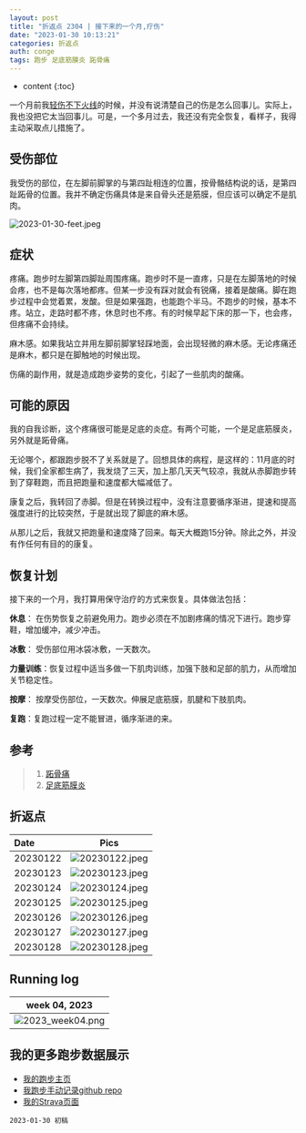 ```yaml
---
layout: post
title: "折返点 2304 | 接下来的一个月,疗伤"
date: "2023-01-30 10:13:21"
categories: 折返点
auth: conge
tags: 跑步 足底筋膜炎 跖骨痛 
---
```

* content
{:toc}

一个月前我[轻伤不下火线](2022/12/11/ReturnPoint-minor-injury/)的时候，并没有说清楚自己的伤是怎么回事儿。实际上，我也没把它太当回事儿。可是，一个多月过去，我还没有完全恢复，看样子，我得主动采取点儿措施了。




## 受伤部位

我受伤的部位，在左脚前脚掌的与第四趾相连的位置，按骨骼结构说的话，是第四趾跖骨的位置。我并不确定伤痛具体是来自骨头还是筋膜，但应该可以确定不是肌肉。

![2023-01-30-feet.jpeg](https://s2.loli.net/2023/01/31/JZ6KPVzydEvSM7i.png)

## 症状

疼痛。跑步时左脚第四脚趾周围疼痛。跑步时不是一直疼，只是在左脚落地的时候会疼，也不是每次落地都疼。但某一步没有踩对就会有锐痛，接着是酸痛。脚在跑步过程中会觉着累，发酸。但是如果强跑，也能跑个半马。不跑步的时候，基本不疼。站立，走路时都不疼，休息时也不疼。有的时候早起下床的那一下，也会疼，但疼痛不会持续。

麻木感。如果我站立并用左脚前脚掌轻踩地面，会出现轻微的麻木感。无论疼痛还是麻木，都只是在脚触地的时候出现。

伤痛的副作用，就是造成跑步姿势的变化，引起了一些肌肉的酸痛。

## 可能的原因

我的自我诊断，这个疼痛很可能是足底的炎症。有两个可能，一个是足底筋膜炎，另外就是跖骨痛。

无论哪个，都跟跑步脱不了关系就是了。回想具体的病程，是这样的：11月底的时候，我们全家都生病了，我发烧了三天，加上那几天天气较凉，我就从赤脚跑步转到了穿鞋跑，而且把跑量和速度都大幅减低了。

康复之后，我转回了赤脚。但是在转换过程中，没有注意要循序渐进，提速和提高强度进行的比较突然，于是就出现了脚底的麻木感。

从那儿之后，我就又把跑量和速度降了回来。每天大概跑15分钟。除此之外，并没有作任何有目的的康复。

## 恢复计划

接下来的一个月，我打算用保守治疗的方式来恢复。具体做法包括：

**休息**： 在伤势恢复之前避免用力。跑步必须在不加剧疼痛的情况下进行。跑步穿鞋，增加缓冲，减少冲击。

**冰敷**： 受伤部位用冰袋冰敷，一天数次。

**力量训练**：恢复过程中适当多做一下肌肉训练，加强下肢和足部的肌力，从而增加关节稳定性。

**按摩**： 按摩受伤部位，一天数次。伸展足底筋膜，肌腱和下肢肌肉。

**复跑**：复跑过程一定不能冒进，循序渐进的来。

## 参考

> 1. [跖骨痛](https://www.drmed.cn/Metatarsalgia)
> 2. [足底筋膜炎](https://www.drmed.cn/Plantar-fasciitis)

## 折返点

| Date     |                                Pics                                  |
| :------- | :------------------------------------------------------------------: |
| 20230122 |![20230122.jpeg](https://s2.loli.net/2023/01/31/H5f8cCTeLUiuzEw.jpg) |
| 20230123 |![20230123.jpeg](https://s2.loli.net/2023/01/31/RSFqrbGv6gQnCdU.jpg) |
| 20230124 |![20230124.jpeg](https://s2.loli.net/2023/01/31/Tp6kYaGI2AV4nxK.jpg) |
| 20230125 |![20230125.jpeg](https://s2.loli.net/2023/01/31/iza6gOKFkxbZyLj.jpg) |
| 20230126 |![20230126.jpeg](https://s2.loli.net/2023/01/31/tHRXbKaeW8gNOBj.jpg) |
| 20230127 |![20230127.jpeg](https://s2.loli.net/2023/01/31/Rxzab6SJo2cAXfE.jpg) |
| 20230128 |![20230128.jpeg](https://s2.loli.net/2023/01/31/Nmy7qxwLQWgaRC2.jpg) |

## Running log

|                            week 04, 2023                              |
| :-------------------------------------------------------------------: |
|![2023_week04.png](https://s2.loli.net/2023/01/31/6aGVtvBCO5u3ipW.png) |

## 我的更多跑步数据展示

* [我的跑步主页](https://conge.livingwithfcs.org/running_page/)
* [我跑步手动记录github repo](https://github.com/conge/RunningStreak)
* [我的Strava页面](https://www.strava.com/athletes/57680242)

```
2023-01-30 初稿
```
